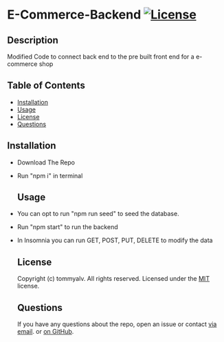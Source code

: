 
  # E-Commerce-Backend   [![License](https://img.shields.io/static/v1?label=License&message=MIT&color=blueviolet&style=for-the-badge)](https://opensource.org/licenses/MIT)
    
  ## Description
  Modified Code to connect back end to the pre built front end for a e-commerce shop
  
  
  ## Table of Contents
  - [Installation](#installation)
  - [Usage](#usage)
  - [License](#license)
  - [Questions](#questions)
    
  
  ## Installation
  
- Download The Repo
- Run "npm i" in terminal
  
  ## Usage
  
- You can opt to run "npm run seed" to seed the database.
- Run "npm start" to run the backend
- In Insomnia you can run GET, POST, PUT, DELETE to modify the data
  
  
  
  ## License
  Copyright (c) tommyalv. All rights reserved.
  Licensed under the [MIT](https://opensource.org/licenses/MIT) license.
    
  
  
  ## Questions
  If you have any questions about the repo, open an issue or contact [via email](mailto:tommyalvarado2@gmail.com). or [on GitHub](https://github.com/tommyalv).
    